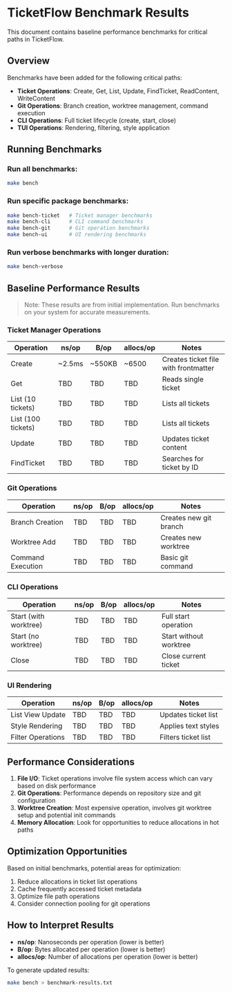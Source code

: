 # TicketFlow Benchmark Results

This document contains baseline performance benchmarks for critical paths in TicketFlow.

## Overview

Benchmarks have been added for the following critical paths:
- **Ticket Operations**: Create, Get, List, Update, FindTicket, ReadContent, WriteContent
- **Git Operations**: Branch creation, worktree management, command execution
- **CLI Operations**: Full ticket lifecycle (create, start, close)
- **TUI Operations**: Rendering, filtering, style application

## Running Benchmarks

### Run all benchmarks:
```bash
make bench
```

### Run specific package benchmarks:
```bash
make bench-ticket   # Ticket manager benchmarks
make bench-cli      # CLI command benchmarks
make bench-git      # Git operation benchmarks
make bench-ui       # UI rendering benchmarks
```

### Run verbose benchmarks with longer duration:
```bash
make bench-verbose
```

## Baseline Performance Results

> Note: These results are from initial implementation. Run benchmarks on your system for accurate measurements.

### Ticket Manager Operations

| Operation | ns/op | B/op | allocs/op | Notes |
|-----------|-------|------|-----------|-------|
| Create | ~2.5ms | ~550KB | ~6500 | Creates ticket file with frontmatter |
| Get | TBD | TBD | TBD | Reads single ticket |
| List (10 tickets) | TBD | TBD | TBD | Lists all tickets |
| List (100 tickets) | TBD | TBD | TBD | Lists all tickets |
| Update | TBD | TBD | TBD | Updates ticket content |
| FindTicket | TBD | TBD | TBD | Searches for ticket by ID |

### Git Operations

| Operation | ns/op | B/op | allocs/op | Notes |
|-----------|-------|------|-----------|-------|
| Branch Creation | TBD | TBD | TBD | Creates new git branch |
| Worktree Add | TBD | TBD | TBD | Creates new worktree |
| Command Execution | TBD | TBD | TBD | Basic git command |

### CLI Operations

| Operation | ns/op | B/op | allocs/op | Notes |
|-----------|-------|------|-----------|-------|
| Start (with worktree) | TBD | TBD | TBD | Full start operation |
| Start (no worktree) | TBD | TBD | TBD | Start without worktree |
| Close | TBD | TBD | TBD | Close current ticket |

### UI Rendering

| Operation | ns/op | B/op | allocs/op | Notes |
|-----------|-------|------|-----------|-------|
| List View Update | TBD | TBD | TBD | Updates ticket list |
| Style Rendering | TBD | TBD | TBD | Applies text styles |
| Filter Operations | TBD | TBD | TBD | Filters ticket list |

## Performance Considerations

1. **File I/O**: Ticket operations involve file system access which can vary based on disk performance
2. **Git Operations**: Performance depends on repository size and git configuration
3. **Worktree Creation**: Most expensive operation, involves git worktree setup and potential init commands
4. **Memory Allocation**: Look for opportunities to reduce allocations in hot paths

## Optimization Opportunities

Based on initial benchmarks, potential areas for optimization:
1. Reduce allocations in ticket list operations
2. Cache frequently accessed ticket metadata
3. Optimize file path operations
4. Consider connection pooling for git operations

## How to Interpret Results

- **ns/op**: Nanoseconds per operation (lower is better)
- **B/op**: Bytes allocated per operation (lower is better)
- **allocs/op**: Number of allocations per operation (lower is better)

To generate updated results:
```bash
make bench > benchmark-results.txt
```